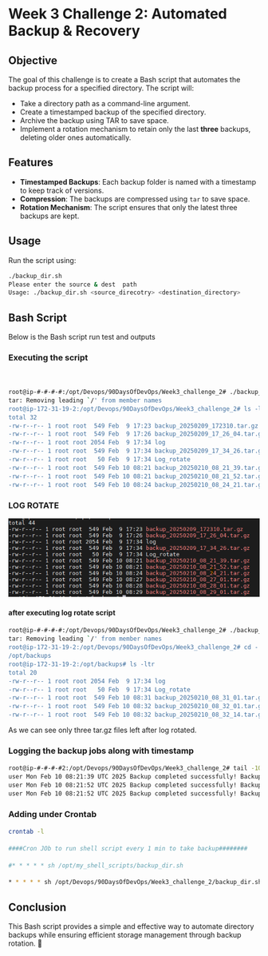# Week 3 Challenge 2: Automated Backup & Recovery

## Objective
The goal of this challenge is to create a Bash script that automates the backup process for a specified directory. The script will:
- Take a directory path as a command-line argument.
- Create a timestamped backup of the specified directory.
- Archive the backup using TAR to save space.
- Implement a rotation mechanism to retain only the last **three** backups, deleting older ones automatically.

## Features
- **Timestamped Backups**: Each backup folder is named with a timestamp to keep track of versions.
- **Compression**: The backups are compressed using `tar` to save space.
- **Rotation Mechanism**: The script ensures that only the latest three backups are kept.

## Usage
Run the script using:
```bash
./backup_dir.sh
Please enter the source & dest  path
Usage: ./backup_dir.sh <source_direcotry> <destination_directory>

```

## Bash Script
Below is the Bash script run test and outputs

### Executing the script

```bash


root@ip-#-#-#-#:/opt/Devops/90DaysOfDevOps/Week3_challenge_2# ./backup_dir.sh /opt/my_shell_scripts/ /opt/backups/
tar: Removing leading `/' from member names
root@ip-172-31-19-2:/opt/Devops/90DaysOfDevOps/Week3_challenge_2# ls -ltr /opt/backups/
total 32
-rw-r--r-- 1 root root  549 Feb  9 17:23 backup_20250209_172310.tar.gz
-rw-r--r-- 1 root root  549 Feb  9 17:26 backup_20250209_17_26_04.tar.gz
-rw-r--r-- 1 root root 2054 Feb  9 17:34 log
-rw-r--r-- 1 root root  549 Feb  9 17:34 backup_20250209_17_34_26.tar.gz
-rw-r--r-- 1 root root   50 Feb  9 17:34 Log_rotate
-rw-r--r-- 1 root root  549 Feb 10 08:21 backup_20250210_08_21_39.tar.gz
-rw-r--r-- 1 root root  549 Feb 10 08:21 backup_20250210_08_21_52.tar.gz
-rw-r--r-- 1 root root  549 Feb 10 08:24 backup_20250210_08_24_21.tar.gz


```
### LOG ROTATE

![alt text](image.png)

#### after executing log rotate script
```bash
root@ip-#-#-#-#:/opt/Devops/90DaysOfDevOps/Week3_challenge_2# ./backup_dir.sh /opt/my_shell_scripts/ /opt/backups/
tar: Removing leading `/' from member names
root@ip-172-31-19-2:/opt/Devops/90DaysOfDevOps/Week3_challenge_2# cd -
/opt/backups
root@ip-172-31-19-2:/opt/backups# ls -ltr
total 20
-rw-r--r-- 1 root root 2054 Feb  9 17:34 log
-rw-r--r-- 1 root root   50 Feb  9 17:34 Log_rotate
-rw-r--r-- 1 root root  549 Feb 10 08:31 backup_20250210_08_31_01.tar.gz
-rw-r--r-- 1 root root  549 Feb 10 08:32 backup_20250210_08_32_01.tar.gz
-rw-r--r-- 1 root root  549 Feb 10 08:32 backup_20250210_08_32_14.tar.gz

```
As we can see only three tar.gz files left after log rotated.

### Logging the backup jobs along with timestamp
```bash
root@ip-#-#-#-#2:/opt/Devops/90DaysOfDevOps/Week3_challenge_2# tail -10 /tmp/log
user Mon Feb 10 08:21:39 UTC 2025 Backup completed successfully! Backup saved to: /opt/backups//backup_20250210_08_21_39.tar.gz
user Mon Feb 10 08:21:52 UTC 2025 Backup completed successfully! Backup saved to: /opt/backups//backup_20250210_08_21_52.tar.gz
user Mon Feb 10 08:21:52 UTC 2025 Backup completed successfully! Backup saved to: /opt/backups//backup_20250210_08_21_52.tar.gz
```

### Adding under Crontab 

```bash
crontab -l

####Cron JOb to run shell script every 1 min to take backup########

#* * * * * sh /opt/my_shell_scripts/backup_dir.sh

* * * * * sh /opt/Devops/90DaysOfDevOps/Week3_challenge_2/backup_dir.sh /opt/my_shell_scripts/ /opt/backups/
```


## Conclusion
This Bash script provides a simple and effective way to automate directory backups while ensuring efficient storage management through backup rotation. 🚀